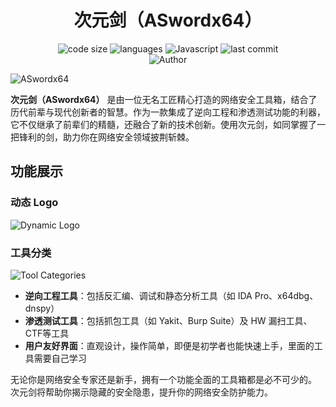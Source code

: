 <h1 align="center">次元剑（ASwordx64）</h1>
<p align="center">
  <img src="https://img.shields.io/github/languages/code-size/nanchengcyu/TechMindWave-backend" alt="code size"/>
  <img src="https://img.shields.io/github/languages/count/nanchengcyu/TechMindWave-backend" alt="languages"/>
  <img src="https://img.shields.io/badge/Javascript-blue-0" alt="Javascript"/>
  <img src="https://img.shields.io/github/last-commit/nanchengcyu/TechMindWave-backend" alt="last commit"/><br>
  <img src="https://img.shields.io/badge/Author-VoxShadow-orange" alt="Author" />
</p>
<img src="https://meta.natapp4.cc/usr/uploads/2024/08/4075296637.png" alt="ASwordx64"/>
<p>
  
<p>
  <strong>次元剑（ASwordx64）</strong> 是由一位无名工匠精心打造的网络安全工具箱，结合了历代前辈与现代创新者的智慧。作为一款集成了逆向工程和渗透测试功能的利器，它不仅继承了前辈们的精髓，还融合了新的技术创新。使用次元剑，如同掌握了一把锋利的剑，助力你在网络安全领域披荆斩棘。
</p>

## 功能展示

### 动态 Logo
![Dynamic Logo](https://meta.natapp4.cc/usr/uploads/2024/06/3818802690.png)

### 工具分类
![Tool Categories](https://meta.natapp4.cc/usr/uploads/2024/06/826731562.png)

- **逆向工程工具**：包括反汇编、调试和静态分析工具（如 IDA Pro、x64dbg、dnspy）
- **渗透测试工具**：包括抓包工具（如 Yakit、Burp Suite）及 HW 漏扫工具、CTF等工具
- **用户友好界面**：直观设计，操作简单，即便是初学者也能快速上手，里面的工具需要自己学习


无论你是网络安全专家还是新手，拥有一个功能全面的工具箱都是必不可少的。
<br>
次元剑将帮助你揭示隐藏的安全隐患，提升你的网络安全防护能力。
